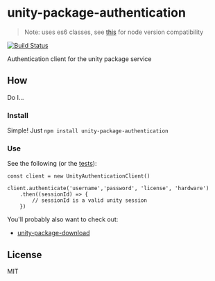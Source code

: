# unity-package-authentication

> Note: uses es6 classes, see [this](http://node.green/#ES2015-functions-class) for node version compatibility

[![Build Status](https://travis-ci.org/bengreenier/unity-package-authentication.svg?branch=master)](https://travis-ci.org/bengreenier/unity-package-authentication)

Authentication client for the unity package service

## How

Do I...

### Install

Simple! Just `npm install unity-package-authentication`

### Use

See the following (or the [tests](./test/basic.js)):

```
const client = new UnityAuthenticationClient()

client.authenticate('username','password', 'license', 'hardware')
    .then((sessionId) => {
        // sessionId is a valid unity session
    })
```

You'll probably also want to check out:

+ [unity-package-download](https://github.com/bengreenier/unity-package-download)

## License

MIT
